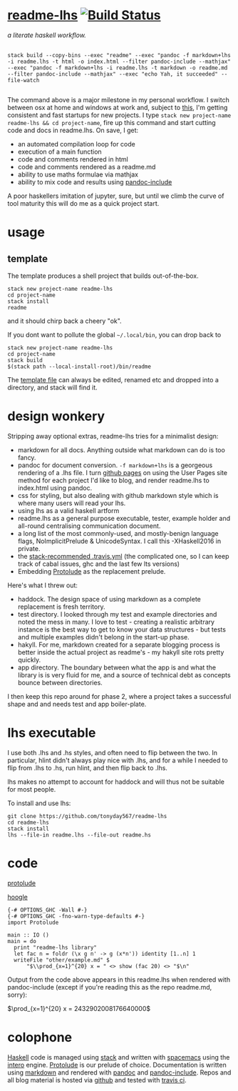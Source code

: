 <meta charset="utf-8"> <link rel="stylesheet" href="other/lhs.css">
<script type="text/javascript" async
  src="https://cdn.mathjax.org/mathjax/latest/MathJax.js?config=TeX-MML-AM_CHTML">
</script>
[readme-lhs](https://tonyday567.github.io/readme-lhs/index.html) [![Build Status](https://travis-ci.org/tonyday567/readme-lhs.png)](https://travis-ci.org/tonyday567/readme-lhs)
================================================================================================================================================================================

*a literate haskell workflow.*

<pre>
  <code style="white-space: pre-wrap;">
stack build --copy-bins --exec "readme" --exec "pandoc -f markdown+lhs -i readme.lhs -t html -o index.html --filter pandoc-include --mathjax" --exec "pandoc -f markdown+lhs -i readme.lhs -t markdown -o readme.md --filter pandoc-include --mathjax" --exec "echo Yah, it succeeded" --file-watch
  </code>
</pre>
The command above is a major milestone in my personal workflow. I switch
between osx at home and windows at work and, subject to
[this](https://github.com/commercialhaskell/stack/issues/2955), I'm
getting consistent and fast startups for new projects. I type
`stack new project-name readme-lhs && cd project-name`, fire up this
command and start cutting code and docs in readme.lhs. On save, I get:

-   an automated compilation loop for code
-   execution of a main function
-   code and comments rendered in html
-   code and comments rendered as a readme.md
-   ability to use maths formulae via mathjax
-   ability to mix code and results using
    [pandoc-include](https://hackage.haskell.org/package/pandoc-include)

A poor haskellers imitation of jupyter, sure, but until we climb the
curve of tool maturity this will do me as a quick project start.

usage
=====

template
--------

The template produces a shell project that builds out-of-the-box.

    stack new project-name readme-lhs
    cd project-name
    stack install
    readme

and it should chirp back a cheery "ok".

If you dont want to pollute the global `~/.local/bin`, you can drop back
to

    stack new project-name readme-lhs
    cd project-name
    stack build
    $(stack path --local-install-root)/bin/readme

The [template file](other/readme-lhs.hsfiles) can always be edited,
renamed etc and dropped into a directory, and stack will find it.

design wonkery
==============

Stripping away optional extras, readme-lhs tries for a minimalist
design:

-   markdown for all docs. Anything outside what markdown can do is
    too fancy.
-   pandoc for document conversion. `-f markdown+lhs` is a georgeous
    rendering of a .lhs file. I turn [github
    pages](https://help.github.com/articles/user-organization-and-project-pages/)
    on using the User Pages site method for each project I'd like to
    blog, and render readme.lhs to index.html using pandoc.
-   css for styling, but also dealing with github markdown style which
    is where many users will read your lhs.
-   using lhs as a valid haskell artform
-   readme.lhs as a general purpose executable, tester, example holder
    and all-round centralising communication document.
-   a long list of the most commonly-used, and mostly-benign language
    flags, NoImplicitPrelude & UnicodeSyntax. I call this -XHaskell2016
    in private.
-   the [stack-recommended
    .travis.yml](https://docs.haskellstack.org/en/stable/travis_ci/)
    (the complicated one, so I can keep track of cabal issues, ghc and
    the last few lts versions)
-   Embedding [Protolude](https://www.stackage.org/package/protolude) as
    the replacement prelude.

Here's what I threw out:

-   haddock. The design space of using markdown as a complete
    replacement is fresh territory.
-   test directory. I looked through my test and example directories and
    noted the mess in many. I love to test - creating a realistic
    arbitrary instance is the best way to get to know your data
    structures - but tests and multiple examples didn't belong in the
    start-up phase.
-   hakyll. For me, markdown created for a separate blogging process is
    better inside the actual project as readme's - my hakyll site rots
    pretty quickly.
-   app directory. The boundary between what the app is and what the
    library is is very fluid for me, and a source of technical debt as
    concepts bounce between directories.

I then keep this repo around for phase 2, where a project takes a
successful shape and and needs test and app boiler-plate.

lhs executable
==============

I use both .lhs and .hs styles, and often need to flip between the two.
In particular, hlint didn't always play nice with .lhs, and for a while
I needed to flip from .lhs to .hs, run hlint, and then flip back to
.lhs.

lhs makes no attempt to account for haddock and will thus not be
suitable for most people.

To install and use lhs:

    git clone https://github.com/tonyday567/readme-lhs
    cd readme-lhs
    stack install
    lhs --file-in readme.lhs --file-out readme.hs

code
====

[protolude](https://www.stackage.org/package/protolude)

[hoogle](https://www.stackage.org/package/hoogle)

``` {.sourceCode .literate .haskell}
{-# OPTIONS_GHC -Wall #-}
{-# OPTIONS_GHC -fno-warn-type-defaults #-}
import Protolude

main :: IO ()
main = do
  print "readme-lhs library"
  let fac n = foldr (\x g n' -> g (x*n')) identity [1..n] 1
  writeFile "other/example.md" $
      "$\\prod_{x=1}^{20} x = " <> show (fac 20) <> "$\n"
```

Output from the code above appears in this readme.lhs when rendered with
pandoc-include (except if you're reading this as the repo readme.md,
sorry):

$\prod_{x=1}^{20} x = 2432902008176640000$

colophone
=========

[Haskell](https://haskell-lang.org/) code is managed using
[stack](https://docs.haskellstack.org/en/stable/README/) and written
with [spacemacs](spacemacs.org) using the
[intero](http://commercialhaskell.github.io/intero/) engine.
[Protolude](https://www.stackage.org/package/protolude) is our prelude
of choice. Documentation is written using [markdown]() and rendered with
[pandoc](http://pandoc.org/) and
[pandoc-include](https://hackage.haskell.org/package/pandoc-include).
Repos and all blog material is hosted via [github](https://github.com/)
and tested with [travis ci](https://travis-ci.org/).
